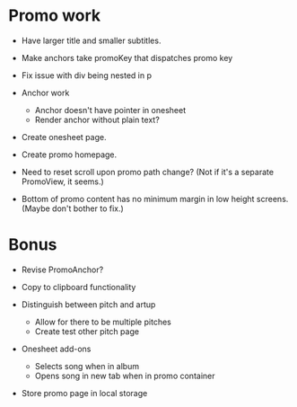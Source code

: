 # Promo work
* Have larger title and smaller subtitles.
* Make anchors take promoKey that dispatches promo key
* Fix issue with div being nested in p
* Anchor work
    * Anchor doesn't have pointer in onesheet
    * Render anchor without plain text?

* Create onesheet page.
* Create promo homepage.

* Need to reset scroll upon promo path change? (Not if it's a separate PromoView, it seems.)
* Bottom of promo content has no minimum margin in low height screens. (Maybe don't bother to fix.)

# Bonus
* Revise PromoAnchor?

* Copy to clipboard functionality

* Distinguish between pitch and artup
    * Allow for there to be multiple pitches
    * Create test other pitch page

* Onesheet add-ons
    * Selects song when in album
    * Opens song in new tab when in promo container


* Store promo page in local storage
